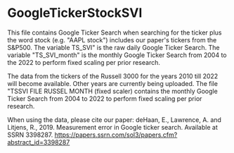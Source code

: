 # GoogleTickerStockSVI


This file contains Google Ticker Search when searching for the ticker plus the word stock (e.g. "AAPL stock") includes our paper's tickers from the S&P500. The variable TS_SVI" is the raw daily Google Ticker Search. The variable "TS_SVI_month" is the monthly Google Ticker Search from 2004 to the 2022 to perform fixed scaling per prior research. 

The data from the tickers of the Russell 3000 for the years 2010 till 2022 will become available. Other years are currently being uploaded. The file "TSSVI FILE RUSSEL MONTH (fixed scaler) contains the monthly Google Ticker Search from 2004 to 2022 to perform fixed scaling per prior research. 

When using the data, please cite our paper: deHaan, E., Lawrence, A. and Litjens, R., 2019. Measurement error in Google ticker search. Available at SSRN 3398287. 
https://papers.ssrn.com/sol3/papers.cfm?abstract_id=3398287
